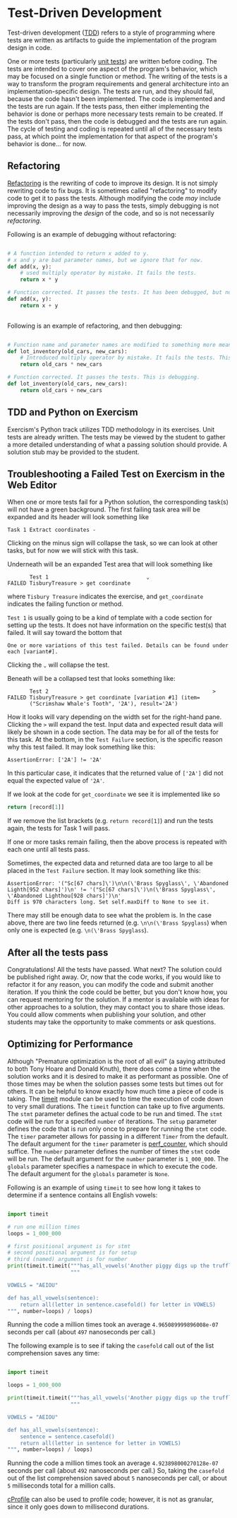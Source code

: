 # Test-Driven Development

Test-driven development ([TDD][TDD]) refers to a style of programming where tests are written as artifacts to guide the implementation of the program design in code.

One or more tests (particularly [unit tests][unit tests]) are written before coding.
The tests are intended to cover one aspect of the program's behavior, which may be focused on a single function or method.
The writing of the tests is a way to transform the program requirements and general architecture into an implementation-specific design.
The tests are run, and they should fail, because the code hasn't been implemented.
The code is implemented and the tests are run again.
If the tests pass, then either implementing the behavior is done or perhaps more necessary tests remain to be created.
If the tests don't pass, then the code is debugged and the tests are run again.
The cycle of testing and coding is repeated until all of the necessary tests pass, at which point the implementation for that aspect of the program's behavior is done... for now.

## Refactoring

[Refactoring][refactoring] is the rewriting of code to improve its design.
It is not simply rewriting code to fix bugs.
It is sometimes called "refactoring" to modify code to get it to pass the tests.
Although modifying the code _may_ include improving the design as a way to pass the tests, simply debugging is not necessarily improving the _design_ of the code, and so is not necessarily _refactoring_.

Following is an example of debugging without refactoring:

```python

# A function intended to return x added to y.
# x and y are bad parameter names, but we ignore that for now.
def add(x, y):
    # used multiply operator by mistake. It fails the tests.
    return x * y

# Function corrected. It passes the tests. It has been debugged, but not refactored.
def add(x, y):
    return x + y
    
```


Following is an example of refactoring, and then debugging:

```python

# Function name and parameter names are modified to something more meaningful. This is refactoring.
def lot_inventory(old_cars, new_cars):
    # Introduced multiply operator by mistake. It fails the tests. This is why we test.
    return old_cars * new_cars

# Function corrected. It passes the tests. This is debugging.
def lot_inventory(old_cars, new_cars):
    return old_cars + new_cars

```

## TDD and Python on Exercism

Exercism's Python track utilizes TDD methodology in its exercises.
Unit tests are already written.
The tests may be viewed by the student to gather a more detailed understanding of what a passing solution should provide.
A solution stub may be provided to the student.

## Troubleshooting a Failed Test on Exercism in the Web Editor

When one or more tests fail for a Python solution, the corresponding task(s) will not have a green background.
The first failing task area will be expanded and its header will look something like

```
Task 1 Extract coordinates -
```

Clicking on the minus sign will collapse the task, so we can look at other tasks, but for now we will stick with this task.

Underneath will be an expanded Test area that will look something like

```
       Test 1                               ⌄
FAILED TisburyTreasure > get coordinate
```

where `Tisbury Treasure` indicates the exercise, and `get_coordinate` indicates the failing function or method.

`Test 1` is usually going to be a kind of template with a code section for setting up the tests.
It does not have information on the specific test(s) that failed. 
It will say toward the bottom that 

```
One or more variations of this test failed. Details can be found under each [variant#].
```

Clicking the `⌄` will collapse the test.


Beneath will be a collapsed test that looks something like:


```
       Test 2                                                    >
FAILED TisburyTreasure > get coordinate [variation #1] (item=
       ("Scrimshaw Whale's Tooth", '2A'), result='2A')

```

How it looks will vary depending on the width set for the right-hand pane.
Clicking the `>` will expand the test.
Input data and expected result data will likely be shown in a code section.
The data may be for all of the tests for this task.
At the bottom, in the `Test Failure` section, is the specific reason why this test failed.
It may look something like this:

```
AssertionError: ['2A'] != '2A'
```

In this particular case, it indicates that the returned value of `['2A']` did not equal the expected value of `'2A'`.

If we look at the code for `get_coordinate` we see it is implemented like so

```python
return [record[1]]
```

If we remove the list brackets (e.g. `return record[1]`) and run the tests again, the tests for Task 1 will pass.

If one or more tasks remain failing, then the above process is repeated with each one until all tests pass.

Sometimes, the expected data and returned data are too large to all be placed in the `Test Failure` section.
It may look something like this:

```
AssertionError: '("Sc[67 chars]\')\n\n(\'Brass Spyglass\', \'Abandoned Lighth[952 chars]')\n' != '("Sc[67 chars]\')\n(\'Brass Spyglass\', \'Abandoned Lighthou[928 chars]')\n'
Diff is 970 characters long. Set self.maxDiff to None to see it.
```

There may still be enough data to see what the problem is.
In the case above, there are two line feeds returned (e.g. `\n\n(\'Brass Spyglass`) when only one is expected (e.g. `\n(\'Brass Spyglass`).

## After all the tests pass

Congratulations!
All the tests have passed.
What next?
The solution could be published right away.
Or, now that the code works, if you would like to refactor it for any reason, you can modify the code and submit another iteration.
If you think the code could be better, but you don't know how, you can request mentoring for the solution.
If a mentor is available with ideas for other approaches to a solution, they may contact you to share those ideas.
You could allow comments when publishing your solution, and other students may take the opportunity to make comments or ask questions.

## Optimizing for Performance

Although "Premature optimization is the root of all evil" (a saying attributed to both Tony Hoare and Donald Knuth), there does come a time when the solution works and it is desired to make it as performant as possible.
One of those times may be when the solution passes some tests but times out for others.
It can be helpful to know exactly how much time a piece of code is taking.
The [timeit][timeit] module can be used to time the execution of code down to very small durations.
The `timeit` function can take up to five arguments.
The `stmt` parameter defines the actual code to be run and timed.
The `stmt` code will be run for a specifed `number` of iterations.
The `setup` parameter defines the code that is run only once to prepare for running the `stmt` code.
The `timer` parameter allows for passing in a different `Timer` from the default.
The default argument for the `timer` parameter is [perf_counter][perf_counter], which should suffice.
The `number` parameter defines the number of times the `stmt` code will be run.
The default argument for the `number` parameter is `1_000_000`.
The `globals` parameter specifies a namespace in which to execute the code.
The default argument for the `globals` parameter is `None`.

Following is an example of using `timeit` to see how long it takes to determine if a sentence contains all English vowels:

```python

import timeit

# run one million times
loops = 1_000_000

# first positional argument is for stmt
# second positional argument is for setup
# third (named) argument is for number
print(timeit.timeit("""has_all_vowels('Another piggy digs up the truffles.')""",
                    """

VOWELS = "AEIOU"

def has_all_vowels(sentence):
    return all(letter in sentence.casefold() for letter in VOWELS)
""", number=loops) / loops)

```

Running the code a million times took an average `4.965089999896008e-07` seconds per call (about `497` nanoseconds per call.)

The following example is to see if taking the `casefold` call out of the list comprehension saves any time:

```python

import timeit

loops = 1_000_000

print(timeit.timeit("""has_all_vowels('Another piggy digs up the truffles.')""",
                    """

VOWELS = "AEIOU"

def has_all_vowels(sentence):
    sentence = sentence.casefold()
    return all(letter in sentence for letter in VOWELS)
""", number=loops) / loops)

```

Running the code a million times took an average `4.923898000270128e-07` seconds per call (about `492` nanoseconds per call.)
So, taking the `casefold` out of the list comprehension saved about `5` nanoseconds per call, or about `5` milliseconds total for a million calls.

[cProfile][cprofile] can also be used to profile code; however, it is not as granular, since it only goes down to millisecond durations.

[cprofile]: https://www.machinelearningplus.com/python/cprofile-how-to-profile-your-python-code/
[perf_counter]: https://docs.python.org/3/library/time.html#time.perf_counter
[refactoring]: https://www.agilealliance.org/glossary/refactoring
[TDD]: https://www.agilealliance.org/glossary/tdd
[timeit]: https://docs.python.org/3/library/timeit.html
[unit tests]: https://www.agilealliance.org/glossary/unit-test
